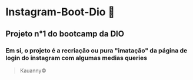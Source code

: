 # Instagram-Boot-Dio 👋

## Projeto n°1 do bootcamp da DIO

### Em si, o projeto é a recriação ou pura "imatação" da página de login do instagram com algumas medias queries

> Kauanny&copy;
